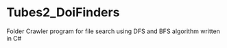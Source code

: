# Tubes2_DoiFinders
 Folder Crawler program for file search using DFS and BFS algorithm written in C#

